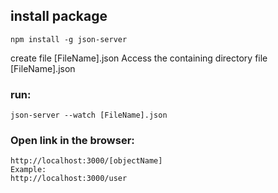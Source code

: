## install package
    npm install -g json-server
create file [FileName].json
Access the containing directory file [FileName].json
### run:
    json-server --watch [FileName].json

### Open link in the browser:
    http://localhost:3000/[objectName]
    Example:
    http://localhost:3000/user